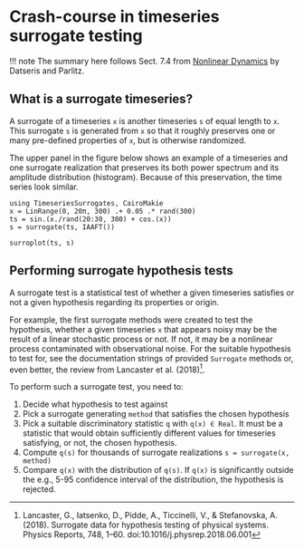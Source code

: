 # Crash-course in timeseries surrogate testing

!!! note
    The summary here follows Sect. 7.4 from [Nonlinear Dynamics](https://link.springer.com/book/10.1007/978-3-030-91032-7) by Datseris and Parlitz.


## What is a surrogate timeseries?
A surrogate of a timeseries `x` is another timeseries `s` of equal length to `x`. This surrogate `s` is generated from `x` so that it roughly preserves
one or many pre-defined properties of `x`, but is otherwise randomized.

The upper panel in the figure below shows an example of a timeseries and one
surrogate realization that preserves its both power spectrum and its amplitude distribution (histogram). Because of this preservation, the time series look similar.

```@example MAIN
using TimeseriesSurrogates, CairoMakie
x = LinRange(0, 20π, 300) .+ 0.05 .* rand(300)
ts = sin.(x./rand(20:30, 300) + cos.(x))
s = surrogate(ts, IAAFT())

surroplot(ts, s)
```

## Performing surrogate hypothesis tests

A surrogate test is a statistical test of whether a given timeseries satisfies or not a given hypothesis regarding its properties or origin.

For example, the first surrogate methods were created to test the hypothesis,
whether a given timeseries `x` that appears noisy may be the result of a linear
stochastic process or not. If not, it may be a nonlinear process contaminated with observational noise. For the suitable hypothesis to test for, see the documentation strings of provided `Surrogate` methods or, even better, the review from Lancaster et al. (2018)[^Lancaster2018].

To perform such a surrogate test, you need to:

1. Decide what hypothesis to test against
2. Pick a surrogate generating `method` that satisfies the chosen hypothesis
3. Pick a suitable discriminatory statistic `q` with `q(x) ∈ Real`. It must be a statistic that would obtain sufficiently different values for timeseries satisfying, or not, the chosen hypothesis.
4. Compute `q(s)` for thousands of surrogate realizations `s = surrogate(x, method)`
5. Compare `q(x)` with the distribution of `q(s)`. If `q(x)` is significantly outside the e.g., 5-95 confidence interval of the distribution, the hypothesis is rejected.

[^Lancaster2018]: Lancaster, G., Iatsenko, D., Pidde, A., Ticcinelli, V., & Stefanovska, A. (2018). Surrogate data for hypothesis testing of physical systems. Physics Reports, 748, 1–60. doi:10.1016/j.physrep.2018.06.001
